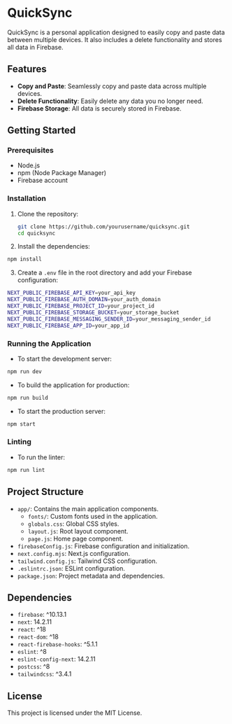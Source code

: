 # QuickSync

QuickSync is a personal application designed to easily copy and paste data between multiple devices. It also includes a delete functionality and stores all data in Firebase.

## Features

- **Copy and Paste**: Seamlessly copy and paste data across multiple devices.
- **Delete Functionality**: Easily delete any data you no longer need.
- **Firebase Storage**: All data is securely stored in Firebase.

## Getting Started

### Prerequisites

- Node.js
- npm (Node Package Manager)
- Firebase account

### Installation

1. Clone the repository:

   ```sh
   git clone https://github.com/yourusername/quicksync.git
   cd quicksync
   ```
2. Install the dependencies:
```sh
npm install
```
3. Create a `.env` file in the root directory and add your Firebase configuration:
```sh
NEXT_PUBLIC_FIREBASE_API_KEY=your_api_key
NEXT_PUBLIC_FIREBASE_AUTH_DOMAIN=your_auth_domain
NEXT_PUBLIC_FIREBASE_PROJECT_ID=your_project_id
NEXT_PUBLIC_FIREBASE_STORAGE_BUCKET=your_storage_bucket
NEXT_PUBLIC_FIREBASE_MESSAGING_SENDER_ID=your_messaging_sender_id
NEXT_PUBLIC_FIREBASE_APP_ID=your_app_id
```
### Running the Application
- To start the development server:
```sh
npm run dev
```
- To build the application for production:
```sh
npm run build
```
- To start the production server:
```sh
npm start
```

### Linting

- To run the linter:
```sh
npm run lint
```


## Project Structure
- `app/`: Contains the main application components.
    - `fonts/`: Custom fonts used in the application.
    - `globals.css`: Global CSS styles.
    - `layout.js`: Root layout component.
    - `page.js`: Home page component.
- `firebaseConfig.js`: Firebase configuration and initialization.
- `next.config.mjs`: Next.js configuration.
- `tailwind.config.js`: Tailwind CSS configuration.
- `.eslintrc.json`: ESLint configuration.
- `package.json`: Project metadata and dependencies.
## Dependencies
- `firebase`: ^10.13.1
- `next`: 14.2.11
- `react`: ^18
- `react-dom`: ^18
- `react-firebase-hooks`: ^5.1.1
- `eslint`: ^8
- `eslint-config-next`: 14.2.11
- `postcss`: ^8
- `tailwindcss`: ^3.4.1
## License
This project is licensed under the MIT License.
